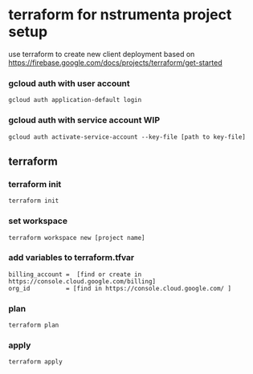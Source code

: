 # terraform for nstrumenta project setup
use terraform to create new client deployment
based on https://firebase.google.com/docs/projects/terraform/get-started


### gcloud auth with user account
```
gcloud auth application-default login
```


### gcloud auth with service account WIP
```
gcloud auth activate-service-account --key-file [path to key-file]
```


## terraform 

### terraform init
```
terraform init
```


### set workspace
```
terraform workspace new [project name]
```

### add variables to terraform.tfvar
```
billing_account =  [find or create in https://console.cloud.google.com/billing]
org_id          = [find in https://console.cloud.google.com/ ]
```

### plan
```
terraform plan
```

### apply
```
terraform apply
```
